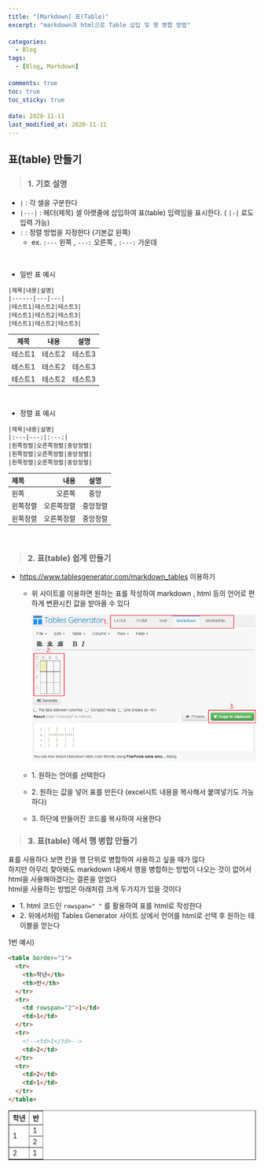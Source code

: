 ```yaml
---
title: "[Markdown] 표(Table)"
excerpt: "markdown과 html으로 Table 삽입 및 행 병합 방법"

categories:
  - Blog
tags:
  - [Blog, Markdown]

comments: true
toc: true
toc_sticky: true

date: 2020-11-11
last_modified_at: 2020-11-11
---
```


## 표(table) 만들기

> ### 1. 기호 설명

- `|` : 각 셀을 구분한다
- `|---|` : 헤더(제목) 셀 아랫줄에 삽입하여 표(table) 입력임을 표시한다. ( `|-|` 로도 입력 가능)
- `:` : 정렬 방법을 지정한다 (기본값 왼쪽)
  - ex. `:---` 왼쪽 , `---:` 오른쪽 , `:---:` 가운데

<br>

- 일반 표 예시

```
|제목|내용|설명|
|------|---|---|
|테스트1|테스트2|테스트3|
|테스트1|테스트2|테스트3|
|테스트1|테스트2|테스트3|
```

| 제목    | 내용    | 설명    |
| ------- | ------- | ------- |
| 테스트1 | 테스트2 | 테스트3 |
| 테스트1 | 테스트2 | 테스트3 |
| 테스트1 | 테스트2 | 테스트3 |

<br>

- 정렬 표 예시

```
|제목|내용|설명|
|:---|---:|:---:|
|왼쪽정렬|오른쪽정렬|중앙정렬|
|왼쪽정렬|오른쪽정렬|중앙정렬|
|왼쪽정렬|오른쪽정렬|중앙정렬|
```

| 제목     |       내용 |   설명   |
| :------- | ---------: | :------: |
| 왼쪽     |     오른쪽 |   중앙   |
| 왼쪽정렬 | 오른쪽정렬 | 중앙정렬 |
| 왼쪽정렬 | 오른쪽정렬 | 중앙정렬 |

<br>

> ### 2. 표(table) 쉽게 만들기

- <a href="https://www.tablesgenerator.com/markdown_tables" target="_blank">https://www.tablesgenerator.com/markdown_tables</a> 이용하기

  - 위 사이트를 이용하면 원하는 표를 작성하여 markdown , html 등의 언어로 편하게 변환시킨 값을 받아올 수 있다

    <p align="center">
    <img width="calc(100% - #{$right-sidebar-width-narrow})" height="auto" src="/assets/images/table.png">
    </p>

  - 1\. 원하는 언어를 선택한다
  - 2\. 원하는 값을 넣어 표를 만든다 (excel시트 내용을 복사해서 붙여넣기도 가능하다)
  - 3\. 하단에 만들어진 코드를 복사하여 사용한다

> ### 3. 표(table) 에서 행 병합 만들기

표를 사용하다 보면 칸을 행 단위로 병합하여 사용하고 싶을 때가 많다  
하지만 아무리 찾아봐도 markdown 내에서 행을 병합하는 방법이 나오는 것이 없어서 html을 사용해야겠다는 결론을 얻었다  
html을 사용하는 방법은 아래처럼 크게 두가지가 있을 것이다

- 1\. html 코드인 `rowspan=" "` 를 활용하여 표를 html로 작성한다
- 2\. 위에서처럼 Tables Generator 사이트 상에서 언어를 html로 선택 후 원하는 테이블을 얻는다

1번 예시)

```html
<table border="1">
  <tr>
    <th>학년</th>
    <th>반</th>
  </tr>
  <tr>
    <td rowspan="2">1</td>
    <td>1</td>
  </tr>
  <tr>
    <!--<td>1</td>-->
    <td>2</td>
  </tr>
  <tr>
    <td>2</td>
    <td>1</td>
  </tr>
</table>
```

<table border="1">
  <tr>
    <th>학년</th>
    <th>반</th>
  </tr>
  <tr>
    <td rowspan='2'>1</td>
    <td>1</td>
  </tr>
  <tr>
    <!--<td>1</td>-->
    <td>2</td>
  </tr>
  <tr>
    <td>2</td>
    <td>1</td>
  </tr>
</table>

